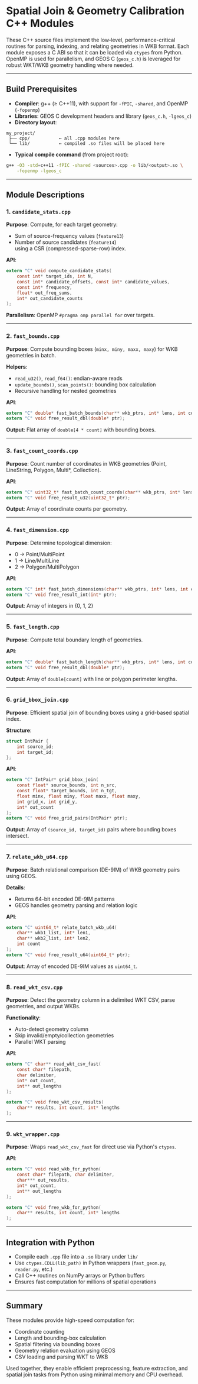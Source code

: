 # Spatial Join & Geometry Calibration C++ Modules

These C++ source files implement the low‐level, performance-critical routines for parsing, indexing, and relating geometries in WKB format. Each module exposes a C ABI so that it can be loaded via `ctypes` from Python. OpenMP is used for parallelism, and GEOS C (`geos_c.h`) is leveraged for robust WKT/WKB geometry handling where needed.

---

## Build Prerequisites

- **Compiler**: g++ (≥ C++11), with support for `-fPIC`, `-shared`, and OpenMP (`-fopenmp`)
- **Libraries**: GEOS C development headers and library (`geos_c.h`, `-lgeos_c`)
- **Directory layout**:
```
my_project/
 ├── cpp/           ← all .cpp modules here
 └── lib/           ← compiled .so files will be placed here
```

- **Typical compile command** (from project root):
```bash
g++ -O3 -std=c++11 -fPIC -shared <sources>.cpp -o lib/<output>.so \
    -fopenmp -lgeos_c
```

---

## Module Descriptions

### 1. `candidate_stats.cpp`
**Purpose**: Compute, for each target geometry:
- Sum of source-frequency values (`feature13`)
- Number of source candidates (`feature14`)  
using a CSR (compressed-sparse-row) index.

**API**:
```c
extern "C" void compute_candidate_stats(
    const int* target_ids, int N,
    const int* candidate_offsets, const int* candidate_values,
    const int* frequency,
    float* out_freq_sums,
    int* out_candidate_counts
);
```

**Parallelism**: OpenMP `#pragma omp parallel for` over targets.

---

### 2. `fast_bounds.cpp`
**Purpose**: Compute bounding boxes (`minx, miny, maxx, maxy`) for WKB geometries in batch.

**Helpers**:
- `read_u32()`, `read_f64()`: endian-aware reads
- `update_bounds()`, `scan_points()`: bounding box calculation
- Recursive handling for nested geometries

**API**:
```c
extern "C" double* fast_batch_bounds(char** wkb_ptrs, int* lens, int count);
extern "C" void free_result_dbl(double* ptr);
```

**Output**: Flat array of `double[4 * count]` with bounding boxes.

---

### 3. `fast_count_coords.cpp`
**Purpose**: Count number of coordinates in WKB geometries (Point, LineString, Polygon, Multi*, Collection).

**API**:
```c
extern "C" uint32_t* fast_batch_count_coords(char** wkb_ptrs, int* lens, int count);
extern "C" void free_result_u32(uint32_t* ptr);
```

**Output**: Array of coordinate counts per geometry.

---

### 4. `fast_dimension.cpp`
**Purpose**: Determine topological dimension:
- 0 → Point/MultiPoint
- 1 → Line/MultiLine
- 2 → Polygon/MultiPolygon

**API**:
```c
extern "C" int* fast_batch_dimensions(char** wkb_ptrs, int* lens, int count);
extern "C" void free_result_int(int* ptr);
```

**Output**: Array of integers in {0, 1, 2}

---

### 5. `fast_length.cpp`
**Purpose**: Compute total boundary length of geometries.

**API**:
```c
extern "C" double* fast_batch_length(char** wkb_ptrs, int* lens, int count);
extern "C" void free_result_dbl(double* ptr);
```

**Output**: Array of `double[count]` with line or polygon perimeter lengths.

---

### 6. `grid_bbox_join.cpp`
**Purpose**: Efficient spatial join of bounding boxes using a grid-based spatial index.

**Structure**:
```c
struct IntPair {
    int source_id;
    int target_id;
};
```

**API**:
```c
extern "C" IntPair* grid_bbox_join(
    const float* source_bounds, int n_src,
    const float* target_bounds, int n_tgt,
    float minx, float miny, float maxx, float maxy,
    int grid_x, int grid_y,
    int* out_count
);
extern "C" void free_grid_pairs(IntPair* ptr);
```

**Output**: Array of `(source_id, target_id)` pairs where bounding boxes intersect.

---

### 7. `relate_wkb_u64.cpp`
**Purpose**: Batch relational comparison (DE-9IM) of WKB geometry pairs using GEOS.

**Details**:
- Returns 64-bit encoded DE-9IM patterns
- GEOS handles geometry parsing and relation logic

**API**:
```c
extern "C" uint64_t* relate_batch_wkb_u64(
    char** wkb1_list, int* len1,
    char** wkb2_list, int* len2,
    int count
);
extern "C" void free_result_u64(uint64_t* ptr);
```

**Output**: Array of encoded DE-9IM values as `uint64_t`.

---

### 8. `read_wkt_csv.cpp`
**Purpose**: Detect the geometry column in a delimited WKT CSV, parse geometries, and output WKBs.

**Functionality**:
- Auto-detect geometry column
- Skip invalid/empty/collection geometries
- Parallel WKT parsing

**API**:
```c
extern "C" char** read_wkt_csv_fast(
    const char* filepath,
    char delimiter,
    int* out_count,
    int** out_lengths
);

extern "C" void free_wkt_csv_results(
    char** results, int count, int* lengths
);
```

---

### 9. `wkt_wrapper.cpp`
**Purpose**: Wraps `read_wkt_csv_fast` for direct use via Python's `ctypes`.

**API**:
```c
extern "C" void read_wkb_for_python(
    const char* filepath, char delimiter,
    char*** out_results,
    int* out_count,
    int** out_lengths
);

extern "C" void free_wkb_for_python(
    char** results, int count, int* lengths
);
```

---

## Integration with Python

- Compile each `.cpp` file into a `.so` library under `lib/`
- Use `ctypes.CDLL(lib_path)` in Python wrappers (`fast_geom.py`, `reader.py`, etc.)
- Call C++ routines on NumPy arrays or Python buffers
- Ensures fast computation for millions of spatial operations

---

## Summary

These modules provide high-speed computation for:
- Coordinate counting
- Length and bounding-box calculation
- Spatial filtering via bounding boxes
- Geometry relation evaluation using GEOS
- CSV loading and parsing WKT to WKB

Used together, they enable efficient preprocessing, feature extraction, and spatial join tasks from Python using minimal memory and CPU overhead.
